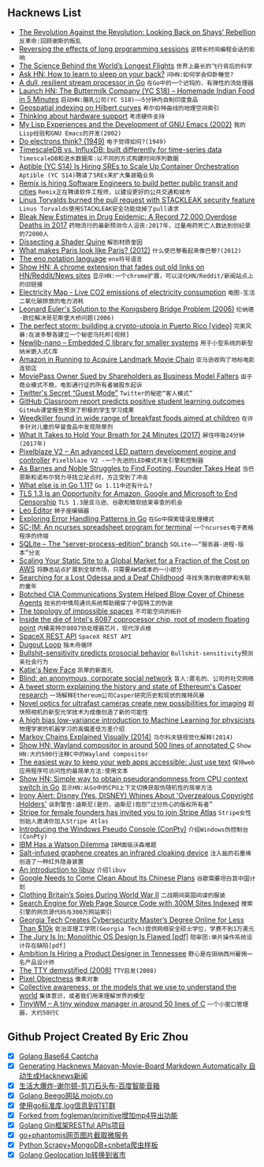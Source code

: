 ## Hacknews List


- [The Revolution Against the Revolution: Looking Back on Shays’ Rebellion](https://www.city-journal.org/html/shays-rebellion-16041.html)  `反革命:回顾谢斯的叛乱`
- [Reversing the effects of long programming sessions](https://www.poppastring.com/blog/ReversingTheEffectsOfLongProgrammingSessions.aspx)  `逆转长时间编程会话的影响`
- [The Science Behind the World’s Longest Flights](https://www.wsj.com/articles/the-science-behind-the-worlds-longest-flights-1534339076)  `世界上最长的飞行背后的科学`
- [Ask HN: How to learn to sleep on your back?](item?id=17773227)  `问HN:如何学会仰卧睡觉?`
- [A dull, resilient stream processor in Go](https://github.com/Jeffail/benthos)  `在Go中的一个迟钝的、有弹性的流处理器`
- [Launch HN: The Buttermilk  Company (YC S18) – Homemade Indian Food in 5 Minutes](item?id=17767789)  `启动HN:酪乳公司(YC S18)——5分钟内自制印度食品`
- [Geospatial indexing on Hilbert curves](https://blog.zen.ly/geospatial-indexing-on-hilbert-curves-2379b929addc)  `希尔伯特曲线的地理空间索引`
- [Thinking about hardware support](https://www.cloudatomiclab.com/hardware/)  `考虑硬件支持`
- [My Lisp Experiences and the Development of GNU Emacs (2002)](https://www.gnu.org/gnu/rms-lisp.en.html)  `我的Lisp经验和GNU Emacs的开发(2002)`
- [Do electrons think? (1949)](https://quantumlifescience.wordpress.com/2014/04/10/do-electrons-think-erwin-schrodinger-bbc-1949/)  `电子觉得如何?(1949)`
- [TimescaleDB vs. InfluxDB: built differently for time-series data](https://blog.timescale.com/timescaledb-vs-influxdb-for-time-series-data-timescale-influx-sql-nosql-36489299877)  `TimescaleDB和进水数据库:以不同的方式构建时间序列数据`
- [Aptible (YC S14) Is Hiring SREs to Scale Up Container Orchestration](https://jobs.lever.co/aptible/cdc31a4d-e488-439d-96ff-898386bcdbdb)  `Aptible (YC S14)聘请了SREs来扩大集装箱业务`
- [Remix is hiring Software Engineers to build better public transit and cities](https://jobs.lever.co/remix/85754b42-d084-4457-b9a6-4555332c3ee4?lever-origin=applied&amp;lever-source%5B%5D=hackernews)  `Remix正在聘请软件工程师，以建设更好的公共交通和城市`
- [Linus Torvalds burned the pull request with STACKLEAK security feature](https://lore.kernel.org/lkml/20180813214328.GA15137@beast/T/#u)  `Linus Torvalds使用STACKLEAK安全功能烧掉了pull请求`
- [Bleak New Estimates in Drug Epidemic: A Record 72,000 Overdose Deaths in 2017](https://www.nytimes.com/2018/08/15/upshot/opioids-overdose-deaths-rising-fentanyl.html)  `药物流行的最新预测令人沮丧:2017年，过量用药死亡人数达到创纪录的72000人`
- [Dissecting a Shader Quine](https://gpfault.net/posts/shader-quine.txt.html)  `解剖材质奎因`
- [What makes Paris look like Paris? (2012)](https://cacm.acm.org/magazines/2015/12/194622-what-makes-paris-look-like-paris/fulltext)  `什么使巴黎看起来像巴黎?(2012)`
- [The eno notation language](https://eno-lang.org/)  `eno符号语言`
- [Show HN: A chrome extension that fades out old links on HN/Reddit/News sites](https://chrome.google.com/webstore/detail/fresh-fresh/ileahjmkefakkiimcocmnoppbnkpehfp)  `显示HN:一个chrome扩展，可以淡化HN/Reddit/新闻站点上的旧链接`
- [Electricity Map - Live CO2 emissions of electricity consumption](https://www.electricitymap.org/)  `电图-生活二氧化碳排放的电力消耗`
- [Leonard Euler&#39;s Solution to the Konigsberg Bridge Problem (2006)](https://www.maa.org/press/periodicals/convergence/leonard-eulers-solution-to-the-konigsberg-bridge-problem)  `伦纳德·欧拉解决哥尼斯堡大桥问题(2006)`
- [The perfect storm: building a crypto-utopia in Puerto Rico [video]](https://www.theguardian.com/changingmediasummit/video/2018/aug/09/the-perfect-storm-building-a-crypto-utopia-in-puerto-rico-video)  `完美风暴:在波多黎各建立一个秘密乌托邦[视频]`
- [Newlib-nano – Embedded C library for smaller systems](https://keithp.com/newlib-nano/)  `用于小型系统的新型纳米嵌入式C库`
- [Amazon in Running to Acquire Landmark Movie Chain](https://www.bloomberg.com/news/articles/2018-08-16/amazon-is-said-to-be-in-running-to-acquire-landmark-movie-chain)  `亚马逊收购了地标电影连锁店`
- [MoviePass Owner Sued by Shareholders as Business Model Falters](https://www.bloomberg.com/news/articles/2018-08-15/moviepass-owner-sued-by-shareholders-as-business-model-falters)  `由于商业模式不稳，电影通行证的所有者被股东起诉`
- [Twitter&#39;s Secret “Guest Mode”](https://shkspr.mobi/blog/2018/08/twitters-secret-guest-mode/)  `Twitter的秘密“客人模式”`
- [GitHub Classroom report predicts positive student learning outcomes](https://blog.github.com/2018-08-15-classroom-report-predicts-positive-student-learning-outcomes/)  `GitHub课堂报告预测了积极的学生学习成果`
- [Weedkiller found in wide range of breakfast foods aimed at children](https://www.theguardian.com/environment/2018/aug/16/weedkiller-cereal-monsanto-roundup-childrens-food)  `在许多针对儿童的早餐食品中发现除草剂`
- [What It Takes to Hold Your Breath for 24 Minutes (2017)](https://www.wired.com/story/what-it-takes-to-hold-your-breath-for-24-minutes-yeah-its-a-thing/)  `屏住呼吸24分钟(2017年)`
- [Pixelblaze V2 – An advanced LED pattern development engine and controller](https://www.bhencke.com/pixelblaze/)  `Pixelblaze V2 -一个先进的LED模式开发引擎和控制器`
- [As Barnes and Noble Struggles to Find Footing, Founder Takes Heat](https://www.nytimes.com/2018/08/12/business/media/barnes-noble-leonard-riggio.html)  `当巴恩斯和诺布尔努力寻找立足点时，方正受到了冲击`
- [What else is in Go 1.11?](https://talks.godoc.org/github.com/mvdan/talks/2018/go1.11.slide#1)  `Go 1.11中还有什么?`
- [TLS 1.3 Is an Opportunity for Amazon, Google and Microsoft to End Censorship](https://www.privateinternetaccess.com/blog/2018/08/tls-1-3-is-coming-an-opportunity-for-amazon-google-and-microsoft-to-end-censorship/)  `TLS 1.3是亚马逊、谷歌和微软结束审查的机会`
- [Leo Editor](https://www.leoeditor.com/)  `狮子座编辑器`
- [Exploring Error Handling Patterns in Go](https://8thlight.com/blog/kyle-krull/2018/08/13/exploring-error-handling-patterns-in-go.html)  `在Go中探索错误处理模式`
- [SC-IM: An ncurses spreadsheet program for terminal](https://github.com/andmarti1424/sc-im)  `一个ncurses电子表格程序的终端`
- [SQLite – The “server-process-edition” branch](https://sqlite.org/src/artifact/0c6bc6f55191b690)  `SQLite——“服务器-进程-版本”分支`
- [Scaling Your Static Site to a Global Market for a Fraction of the Cost on AWS](https://medium.com/@elliot_f/scaling-your-static-site-to-a-global-market-for-a-fraction-of-the-cost-on-aws-12d23f30f877)  `将静态站点扩展到全球市场，只需要AWS成本的一小部分`
- [Searching for a Lost Odessa and a Deaf Childhood](https://www.nytimes.com/2018/08/09/magazine/searching-for-a-lost-odessa-and-a-deaf-childhood.html)  `寻找失落的敖德萨和失聪的童年`
- [Botched CIA Communications System Helped Blow Cover of Chinese Agents](https://foreignpolicy.com/2018/08/15/botched-cia-communications-system-helped-blow-cover-chinese-agents-intelligence/)  `拙劣的中情局通讯系统帮助揭穿了中国特工的伪装`
- [The topology of impossible spaces](http://www.ams.org/publicoutreach/feature-column/fc-2014-10)  `不可能空间的拓扑`
- [Inside the die of Intel&#39;s 8087 coprocessor chip, root of modern floating point](http://www.righto.com/2018/08/inside-die-of-intels-8087-coprocessor.html)  `内模英特尔8087协处理器芯片，现代浮点根`
- [SpaceX REST API](https://github.com/r-spacex/SpaceX-API)  `SpaceX REST API`
- [Dugout Loop](https://www.boringcompany.com/dugout)  `独木舟循环`
- [Bullshit-sensitivity predicts prosocial behavior](http://journals.plos.org/plosone/article?id=10.1371/journal.pone.0201474)  `Bullshit-sensitivity预测亲社会行为`
- [Katie&#39;s New Face](https://www.nationalgeographic.com/magazine/2018/09/face-transplant-katie-stubblefield-story-identity-surgery-science/)  `凯蒂的新面孔`
- [Blind: an anonymous, corporate social network](https://techcrunch.com/2018/08/11/blind-loyalty/)  `盲人:匿名的、公司的社交网络`
- [A tweet storm explaining the history and state of Ethereum&#39;s Casper research](https://twitter.com/VitalikButerin/status/1029900695925706753)  `一场解释Ethereum公司Casper研究历史和现状的推特风暴`
- [Novel optics for ultrafast cameras create new possibilities for imaging](http://news.mit.edu/2018/novel-optics-ultrafast-cameras-create-new-possibilities-imaging-0813)  `超快照相机的新型光学技术为成像创造了新的可能性`
- [A high bias low-variance introduction to Machine Learning for physicists](http://physics.bu.edu/~pankajm/MLnotebooks.html)  `物理学家的机器学习的高偏差低方差介绍`
- [Markov Chains Explained Visually (2014)](http://setosa.io/ev/markov-chains/)  `马尔科夫链视觉化解释(2014)`
- [Show HN: Wayland compositor in around 500 lines of annotated C](https://gist.github.com/SirCmpwn/ae4d1cdcca97ffeb2c35f0878d75dc17)  `Show HN:大约500行注释C中的Wayland compositor`
- [The easiest way to keep your web apps accessible: Just use text](https://blog.logrocket.com/the-easiest-way-to-keep-your-web-apps-accessible-c2b57506cc2a)  `保持web应用程序可访问性的最简单方法:使用文本`
- [Show HN: Simple way to obtain pseudorandomness from CPU context switch in Go](https://github.com/maxamel/BitGenGo)  `显示HN:从Go中的CPU上下文切换获取伪随机性的简单方法`
- [Irony Alert: Disney (Yes, DISNEY) Whines About &#39;Overzealous Copyright Holders&#39;](https://www.techdirt.com/articles/20180815/01040040434/irony-alert-disney-yes-disney-whines-about-overzealous-copyright-holders.shtml)  `讽刺警告:迪斯尼(是的，迪斯尼)抱怨“过分热心的版权所有者”`
- [Stripe for female founders has invited you to join Stripe Atlas](https://atlas.stripe.com/invite/atlasfemalefounders)  `Stripe女性创始人邀请你加入Stripe Atlas`
- [Introducing the Windows Pseudo Console (ConPty)](https://blogs.msdn.microsoft.com/commandline/2018/08/02/windows-command-line-introducing-the-windows-pseudo-console-conpty/)  `介绍Windows伪控制台(ConPty)`
- [IBM Has a Watson Dilemma](https://www.wsj.com/articles/ibm-bet-billions-that-watson-could-improve-cancer-treatment-it-hasnt-worked-1533961147)  `IBM面临沃森难题`
- [Salt-infused graphene creates an infrared cloaking device](https://arstechnica.com/science/2018/08/salt-infused-graphene-makes-for-a-infrared-cloaking-device/)  `注入盐的石墨烯创造了一种红外隐身装置`
- [An introduction to libuv](https://nikhilm.github.io/uvbook/)  `介绍libuv`
- [Google Needs to Come Clean About Its Chinese Plans](https://www.eff.org/deeplinks/2018/08/google-needs-come-clean-about-its-chinese-plans)  `谷歌需要坦白其中国计划`
- [Clothing Britain’s Spies During World War II](https://daily.jstor.org/clothing-britains-spies-wwii/)  `二战期间英国间谍的服装`
- [Search Engine for Web Page Source Code with 300M Sites Indexed](https://publicwww.com/)  `搜索引擎的网页源代码与300万网站索引`
- [Georgia Tech Creates Cybersecurity Master’s Degree Online for Less Than $10k](https://www.news.gatech.edu/2018/08/08/georgia-tech-creates-cybersecurity-masters-degree-online-less-10000)  `佐治亚理工学院(Georgia Tech)提供网络安全硕士学位，学费不到1万美元`
- [The Jury Is In: Monolithic OS Design Is Flawed [pdf]](http://ts.data61.csiro.au/publications/csiro_full_text/Biggs_LH_18.pdf)  `陪审团:单片操作系统设计存在缺陷[pdf]`
- [Ambition Is Hiring a Product Designer in Tennessee](https://ambition.com/career/opportunity/product-designer/)  `野心是在田纳西州雇佣一名产品设计师`
- [The TTY demystified (2008)](https://www.linusakesson.net/programming/tty/)  `TTY启发(2008)`
- [Pixel Objectness](http://vision.cs.utexas.edu/projects/pixelobjectness/)  `像素对象`
- [Collective awareness, or the models that we use to understand the world](https://www.edge.org/conversation/j_doyne_farmer-collective-awareness)  `集体意识，或者我们用来理解世界的模型`
- [TinyWM – A tiny window manager in around 50 lines of C](http://incise.org/tinywm.html)  `一个小窗口管理器，大约50行C`

## Github Project Created By Eric Zhou

- [x] [Golang Base64 Captcha](https://github.com/mojocn/base64Captcha)
- [x] [Generating Hacknews Maoyan-Movie-Board Markdown Automatically 自动生成Hacknews新闻](https://github.com/dejavuzhou/md-genie)
- [x] [生活大爆炸-谢尔顿-剪刀石头布-百度智能音箱](https://github.com/mojocn/dueros-bang-game)
- [x] [Golang Beego网站 mojotv.cn](https://github.com/mojocn/www.mojotv.cn)
- [x] [使用go标准库,log信息到钉钉群](https://github.com/mojocn/dooger)
- [x] [Forked from fogleman/primitive增加mp4导出功能](https://github.com/mojocn/primitive)
- [x] [Golang Gin框架RESTful APIs项目](https://github.com/JJJJJJJerk/ezier-golang-web-api-framework)
- [x] [go+phantomjs网页图片截取微服务](https://github.com/mojocn/screen_shot)
- [x] [Python Scrapy+MongoDB+cnbeta爬虫样板](https://github.com/mojocn/scrapy_mongodb_boilerplate_cnbeta)
- [x] [Golang Geolocation Ip转换到省市](https://github.com/mojocn/ip2location)